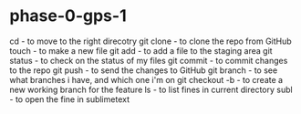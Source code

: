 # phase-0-gps-1

cd - to move to the right direcotry
git clone - to clone the repo from GitHub
touch - to make a new file
git add - to add a file to the staging area
git status - to check on the status of my files
git commit - to commit changes to the repo
git push - to send the changes to GitHub
git branch - to see what branches i have, and which one i'm on
git checkout -b  - to create a new working branch for the feature
ls - to list fines in current directory
subl - to open the fine in sublimetext